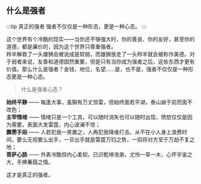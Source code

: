 ## 什么是强者

:::tip 真正的强者
强者不仅仅是一种形态，更是一种心态。
:::

这个世界有个冷酷的现实——当你还不够强大时，你的善良、你的友好，甚至你的道德，都是廉价的，因为这个世界只尊重强者。  
羚羊解救了一头雄狮会被说成是软弱，而雄狮放走了一头羚羊就会被称作美德。对于弱者来说，友善和道德固然重要，但是只有当你成为强者之后，这些东西才更有价值。那么什么是强者？金钱，地位，名望……是，也不是，强者不仅仅是一种形态更是一种心态。  

>什么是强者心态？  

**始终平静** —— 每逢大事，虽胸有万丈惊雷，但始终面若平湖，泰山崩于前而面不改色；  
**主宰情绪** —— 情绪只是一个工具，可以随时消失也可以随时出现，愤怒仅仅是因为需要，表面大发雷霆，内心波澜不惊；  
**霹雳手段** —— 人若犯我一笑置之，人再犯我降维打击。从不在小人身上浪费时间，要么无视要么出手，一旦出手就是雷霆万钧之势，一招将对方至于万劫不复之地；  
**菩萨心肠** —— 外表冷酷但内心柔软。已识乾坤浩渺，尤怜一草一木，心怀宇宙之大，手捧蒹葭之情。

这才是真正的强者。
